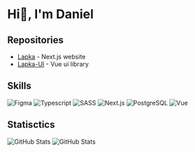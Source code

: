 # Hi👋, I'm Daniel

## Repositories
+ [Lapka](https://github.com/danya-lapka/lapka) - Next.js website
+ [Lapka-UI](https://github.com/danya-lapka/lapka-ui) - Vue ui library

## Skills
![Figma](https://img.shields.io/badge/figma-da?style=for-the-badge&logo=figma&logoColor=white&logoSize=auto&color=black)
![Typescript](https://img.shields.io/badge/typescript-da?style=for-the-badge&logo=typescript&logoColor=white&logoSize=auto&color=3178c6)
![SASS](https://img.shields.io/badge/sass-da?style=for-the-badge&logo=sass&logoColor=white&logoSize=auto&color=bf4080)
![Next.js](https://img.shields.io/badge/next-js?style=for-the-badge&logo=nextdotjs&logoColor=white&logoSize=auto&color=black)
![PostgreSQL](https://img.shields.io/badge/postgresql-da?style=for-the-badge&logo=postgresql&logoColor=white&logoSize=auto&color=336791)
![Vue](https://img.shields.io/badge/vue-da?style=for-the-badge&logo=vuedotjs&logoColor=white&logoSize=auto&color=41B883)

## Statisctics
![GitHub Stats](https://github-readme-stats.vercel.app/api?username=danya-lapka&theme=dark&show_icons=true&hide_border=true&count_private=true)
![GitHub Stats](https://github-readme-stats.vercel.app/api/top-langs/?username=danya-lapka&theme=dark&show_icons=true&hide_border=true&layout=compact)
